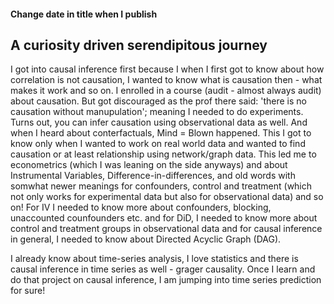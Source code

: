 #### Change date in title when I publish

## A curiosity driven serendipitous journey

I got into causal inference first because I when I first got to know about how correlation is not causation, I wanted to know what is causation then - what makes it work and so on. I enrolled in a course (audit - almost always audit) about causation. But got discouraged as the prof there said: 'there is no causation without manupulation'; meaning I needed to do experiments. Turns out, you can infer causation using observational data as well. And when I heard about conterfactuals, Mind = Blown happened. This I got to know only when I wanted to work on real world data and wanted to find causation or at least relationship using network/graph data. This led me to econometrics (which I was leaning on the side anyways) and about Instrumental Variables, Difference-in-differences, and old words with somwhat newer meanings for confounders, control and treatment (which not only works for experimental data but also for observational data) and so on! For IV I needed to know more about confounders, blocking, unaccounted counfounders etc. and for DiD, I needed to know more about control and treatment groups in observational data and for causal inference in general, I needed to know about Directed Acyclic Graph (DAG). 

I already know about time-series analysis, I love statistics and there is causal inference in time series as well - grager causality. Once I learn and do that project on causal inference, I am jumping into time series prediction for sure! 


